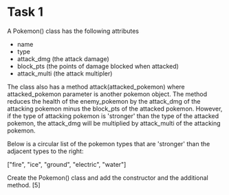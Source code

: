# Task 1
A Pokemon() class has the following attributes
- name
- type
- attack_dmg (the attack damage)
- block_pts (the points of damage blocked when attacked)
- attack_multi (the attack multipler)

The class also has a method attack(attacked_pokemon) where attacked_pokemon parameter is another pokemon object. 
The method reduces the health of the enemy_pokemon by the attack_dmg of the attacking pokemon minus the block_pts of the attacked pokemon.
However, if the type of attacking pokemon is 'stronger' than the type of the attacked pokemon, the attack_dmg will be multiplied by attack_multi of the attacking pokemon.

Below is a circular list of the pokemon types that are 'stronger' than the adjacent types to the right: 

["fire", "ice", "ground", "electric", "water"]

Create the Pokemon() class and add the constructor and the additional method. [5]
